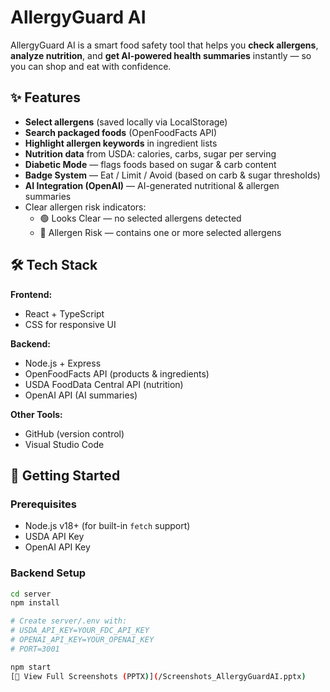 # AllergyGuard AI

AllergyGuard AI is a smart food safety tool that helps you **check allergens**, **analyze nutrition**, and **get AI-powered health summaries** instantly — so you can shop and eat with confidence.

## ✨ Features
- **Select allergens** (saved locally via LocalStorage)
- **Search packaged foods** (OpenFoodFacts API)
- **Highlight allergen keywords** in ingredient lists
- **Nutrition data** from USDA: calories, carbs, sugar per serving
- **Diabetic Mode** — flags foods based on sugar & carb content
- **Badge System** — Eat / Limit / Avoid (based on carb & sugar thresholds)
- **AI Integration (OpenAI)** — AI-generated nutritional & allergen summaries
- Clear allergen risk indicators:
  - 🟢 Looks Clear — no selected allergens detected
  - 🔴 Allergen Risk — contains one or more selected allergens

## 🛠 Tech Stack
**Frontend:**
- React + TypeScript
- CSS for responsive UI

**Backend:**
- Node.js + Express
- OpenFoodFacts API (products & ingredients)
- USDA FoodData Central API (nutrition)
- OpenAI API (AI summaries)

**Other Tools:**
- GitHub (version control)
- Visual Studio Code

## 🚀 Getting Started

### Prerequisites
- Node.js v18+ (for built-in `fetch` support)
- USDA API Key
- OpenAI API Key

### Backend Setup
```bash
cd server
npm install

# Create server/.env with:
# USDA_API_KEY=YOUR_FDC_API_KEY
# OPENAI_API_KEY=YOUR_OPENAI_KEY
# PORT=3001

npm start
[📂 View Full Screenshots (PPTX)](/Screenshots_AllergyGuardAI.pptx)
